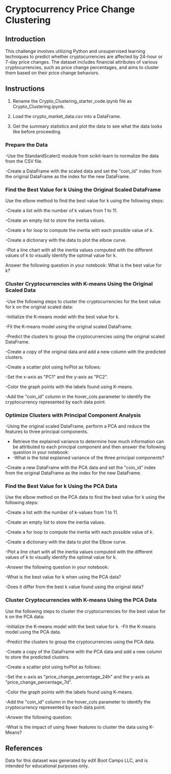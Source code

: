 # Cryptocurrency Price Change Clustering

## Introduction
This challenge involves utilizing Python and unsupervised learning techniques to predict whether cryptocurrencies are affected by 24-hour or 7-day price changes. The dataset includes financial attributes of various cryptocurrencies, such as price change percentages, and aims to cluster them based on their price change behaviors.

## Instructions
1. Rename the Crypto_Clustering_starter_code.ipynb file as Crypto_Clustering.ipynb.

2. Load the crypto_market_data.csv into a DataFrame.

3. Get the summary statistics and plot the data to see what the data looks like before proceeding.

### Prepare the Data
-Use the StandardScaler() module from scikit-learn to normalize the data from the CSV file.

-Create a DataFrame with the scaled data and set the "coin_id" index from the original DataFrame as the index for the new DataFrame.
 
### Find the Best Value for k Using the Original Scaled DataFrame
Use the elbow method to find the best value for k using the following steps:

-Create a list with the number of k values from 1 to 11.

-Create an empty list to store the inertia values.

-Create a for loop to compute the inertia with each possible value of k.

-Create a dictionary with the data to plot the elbow curve.

-Plot a line chart with all the inertia values computed with the different values of k to visually identify the optimal value for k.

Answer the following question in your notebook: What is the best value for k?

### Cluster Cryptocurrencies with K-means Using the Original Scaled Data
-Use the following steps to cluster the cryptocurrencies for the best value for k on the original scaled data:

-Initialize the K-means model with the best value for k.

-Fit the K-means model using the original scaled DataFrame.

-Predict the clusters to group the cryptocurrencies using the original scaled DataFrame.

-Create a copy of the original data and add a new column with the predicted clusters.

-Create a scatter plot using hvPlot as follows:

 -Set the x-axis as "PC1" and the y-axis as "PC2".
 
 -Color the graph points with the labels found using K-means.
 
 -Add the "coin_id" column in the hover_cols parameter to identify the cryptocurrency represented by each data point.

### Optimize Clusters with Principal Component Analysis
-Using the original scaled DataFrame, perform a PCA and reduce the features to three principal components.

- Retrieve the explained variance to determine how much information can be attributed to each principal component and then answer the following question in your notebook:
- 
   -What is the total explained variance of the three principal components?
  
-Create a new DataFrame with the PCA data and set the "coin_id" index from the original DataFrame as the index for the new DataFrame.

### Find the Best Value for k Using the PCA Data
Use the elbow method on the PCA data to find the best value for k using the following steps:

-Create a list with the number of k-values from 1 to 11.

-Create an empty list to store the inertia values.

-Create a for loop to compute the inertia with each possible value of k.

-Create a dictionary with the data to plot the Elbow curve.

-Plot a line chart with all the inertia values computed with the different values of k to visually identify the optimal value for k.

-Answer the following question in your notebook:

 -What is the best value for k when using the PCA data?
 
 -Does it differ from the best k value found using the original data?

### Cluster Cryptocurrencies with K-means Using the PCA Data
Use the following steps to cluster the cryptocurrencies for the best value for k on the PCA data:

-Initialize the K-means model with the best value for k.
-Fit the K-means model using the PCA data.

-Predict the clusters to group the cryptocurrencies using the PCA data.

-Create a copy of the DataFrame with the PCA data and add a new column to store the predicted clusters.

 -Create a scatter plot using hvPlot as follows:

 -Set the x-axis as "price_change_percentage_24h" and the y-axis as "price_change_percentage_7d".
 
 -Color the graph points with the labels found using K-means.
 
 -Add the "coin_id" column in the hover_cols parameter to identify the cryptocurrency represented by each data point.
 
-Answer the following question:

 -What is the impact of using fewer features to cluster the data using K-Means?

## References
Data for this dataset was generated by edX Boot Camps LLC, and is intended for educational purposes only.



